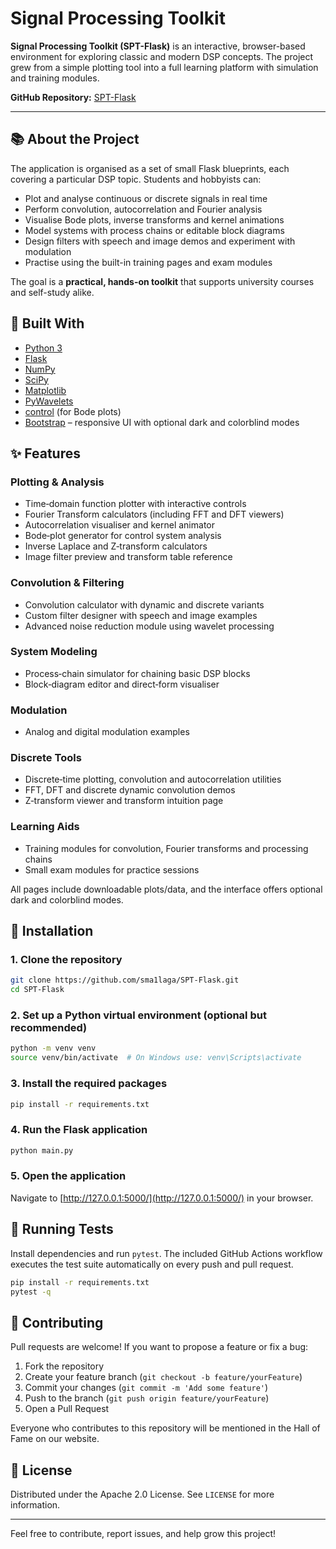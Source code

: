 # Signal Processing Toolkit

**Signal Processing Toolkit (SPT-Flask)** is an interactive, browser-based environment for exploring classic and modern DSP concepts.  The project grew from a simple plotting tool into a full learning platform with simulation and training modules.

**GitHub Repository:** [SPT-Flask](https://github.com/sma1laga/SPT-Flask)

---

## 📚 About the Project

The application is organised as a set of small Flask blueprints, each covering a
particular DSP topic. Students and hobbyists can:

- Plot and analyse continuous or discrete signals in real time
- Perform convolution, autocorrelation and Fourier analysis
- Visualise Bode plots, inverse transforms and kernel animations
- Model systems with process chains or editable block diagrams
- Design filters with speech and image demos and experiment with modulation
- Practise using the built-in training pages and exam modules

The goal is a **practical, hands-on toolkit** that supports university courses and self-study alike.



## 🔧 Built With

- [Python 3](https://www.python.org/)
- [Flask](https://flask.palletsprojects.com/)
- [NumPy](https://numpy.org/)
- [SciPy](https://scipy.org/)
- [Matplotlib](https://matplotlib.org/)
- [PyWavelets](https://pywavelets.readthedocs.io/)
- [control](https://python-control.readthedocs.io/) (for Bode plots)
- [Bootstrap](https://getbootstrap.com/) – responsive UI with optional dark and colorblind modes

## ✨ Features

### Plotting & Analysis
- Time‑domain function plotter with interactive controls
- Fourier Transform calculators (including FFT and DFT viewers)
- Autocorrelation visualiser and kernel animator
- Bode‑plot generator for control system analysis
- Inverse Laplace and Z‑transform calculators
- Image filter preview and transform table reference

### Convolution & Filtering
- Convolution calculator with dynamic and discrete variants
- Custom filter designer with speech and image examples
- Advanced noise reduction module using wavelet processing

### System Modeling
- Process‑chain simulator for chaining basic DSP blocks
- Block‑diagram editor and direct‑form visualiser

### Modulation
- Analog and digital modulation examples

### Discrete Tools
- Discrete‑time plotting, convolution and autocorrelation utilities
- FFT, DFT and discrete dynamic convolution demos
- Z‑transform viewer and transform intuition page

### Learning Aids
- Training modules for convolution, Fourier transforms and processing chains
- Small exam modules for practice sessions

All pages include downloadable plots/data, and the interface offers optional dark and colorblind modes.


## 🔄 Installation

### 1. Clone the repository
```bash
git clone https://github.com/sma1laga/SPT-Flask.git
cd SPT-Flask
```

### 2. Set up a Python virtual environment (optional but recommended)
```bash
python -m venv venv
source venv/bin/activate  # On Windows use: venv\Scripts\activate
```

### 3. Install the required packages
```bash
pip install -r requirements.txt
```

### 4. Run the Flask application
```bash
python main.py
```

### 5. Open the application
Navigate to [http://127.0.0.1:5000/](http://127.0.0.1:5000/) in your browser.

## 🧪 Running Tests
Install dependencies and run `pytest`. The included GitHub Actions workflow
executes the test suite automatically on every push and pull request.

```bash
pip install -r requirements.txt
pytest -q
```

## 🚀 Contributing
Pull requests are welcome! If you want to propose a feature or fix a bug:

1. Fork the repository
2. Create your feature branch (`git checkout -b feature/yourFeature`)
3. Commit your changes (`git commit -m 'Add some feature'`)
4. Push to the branch (`git push origin feature/yourFeature`)
5. Open a Pull Request

Everyone who contributes to this repository will be mentioned in the Hall of Fame on our website.

## 👤 License
Distributed under the Apache 2.0 License. See `LICENSE` for more information.

---

Feel free to contribute, report issues, and help grow this project!

